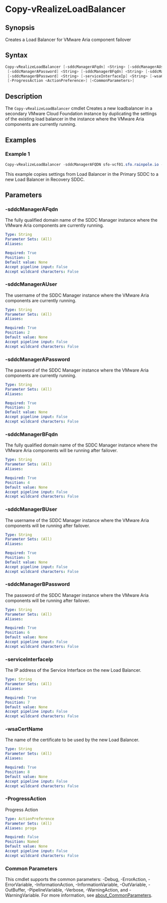 # Copy-vRealizeLoadBalancer

## Synopsis

Creates a Load Balancer for VMware Aria component failover

## Syntax

```powershell
Copy-vRealizeLoadBalancer [-sddcManagerAFqdn] <String> [-sddcManagerAUser] <String>
 [-sddcManagerAPassword] <String> [-sddcManagerBFqdn] <String> [-sddcManagerBUser] <String>
 [-sddcManagerBPassword] <String> [-serviceInterfaceIp] <String> [-wsaCertName] <String>
 [-ProgressAction <ActionPreference>] [<CommonParameters>]
```

## Description

The `Copy-vRealizeLoadBalancer` cmdlet Creates a new loadbalancer in a secondary VMware Cloud Foundation instance by duplicating the settings of the
existing load balancer in the instance where the VMware Aria components are currently running.

## Examples

### Example 1

```powershell
Copy-vRealizeLoadBalancer -sddcManagerAFQDN sfo-vcf01.sfo.rainpole.io -sddcManagerAUser administrator@vsphere.local -sddcManagerAPassword VMw@re1! -sddcManagerBFQDN lax-vcf01.lax.rainpole.io -sddcManagerBUser administrator@vsphere.local -sddcManagerBPassword VMw@re1! -serviceInterfaceIP 192.168.11.3 -wsaCertName xint-wsa01
```

This example copies settings from Load Balancer in the Primary SDDC to a new Load Balancer in Recovery SDDC.

## Parameters

### -sddcManagerAFqdn

The fully qualified domain name of the SDDC Manager instance where the VMware Aria components are currently running.

```yaml
Type: String
Parameter Sets: (All)
Aliases:

Required: True
Position: 1
Default value: None
Accept pipeline input: False
Accept wildcard characters: False
```

### -sddcManagerAUser

The username of the SDDC Manager instance where the VMware Aria components are currently running.

```yaml
Type: String
Parameter Sets: (All)
Aliases:

Required: True
Position: 2
Default value: None
Accept pipeline input: False
Accept wildcard characters: False
```

### -sddcManagerAPassword

The password of the SDDC Manager instance where the VMware Aria components are currently running.

```yaml
Type: String
Parameter Sets: (All)
Aliases:

Required: True
Position: 3
Default value: None
Accept pipeline input: False
Accept wildcard characters: False
```

### -sddcManagerBFqdn

The fully qualified domain name of the SDDC Manager instance where the VMware Aria components will be running after failover.

```yaml
Type: String
Parameter Sets: (All)
Aliases:

Required: True
Position: 4
Default value: None
Accept pipeline input: False
Accept wildcard characters: False
```

### -sddcManagerBUser

The username of the SDDC Manager instance where the VMware Aria components will be running after failover.

```yaml
Type: String
Parameter Sets: (All)
Aliases:

Required: True
Position: 5
Default value: None
Accept pipeline input: False
Accept wildcard characters: False
```

### -sddcManagerBPassword

The password of the SDDC Manager instance where the VMware Aria components will be running after failover.

```yaml
Type: String
Parameter Sets: (All)
Aliases:

Required: True
Position: 6
Default value: None
Accept pipeline input: False
Accept wildcard characters: False
```

### -serviceInterfaceIp

The IP address of the Service Interface on the new Load Balancer.

```yaml
Type: String
Parameter Sets: (All)
Aliases:

Required: True
Position: 7
Default value: None
Accept pipeline input: False
Accept wildcard characters: False
```

### -wsaCertName

The name of the certificate to be used by the new Load Balancer.

```yaml
Type: String
Parameter Sets: (All)
Aliases:

Required: True
Position: 8
Default value: None
Accept pipeline input: False
Accept wildcard characters: False
```

### -ProgressAction

Progress Action

```yaml
Type: ActionPreference
Parameter Sets: (All)
Aliases: proga

Required: False
Position: Named
Default value: None
Accept pipeline input: False
Accept wildcard characters: False
```

### Common Parameters

This cmdlet supports the common parameters: -Debug, -ErrorAction, -ErrorVariable, -InformationAction, -InformationVariable, -OutVariable, -OutBuffer, -PipelineVariable, -Verbose, -WarningAction, and -WarningVariable. For more information, see [about_CommonParameters](http://go.microsoft.com/fwlink/?LinkID=113216).
